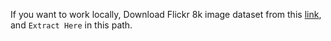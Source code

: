 If you want to work locally, Download Flickr 8k image dataset from this [link](https://www.kaggle.com/datasets/adityajn105/flickr8k), and ```Extract Here``` in this path.
